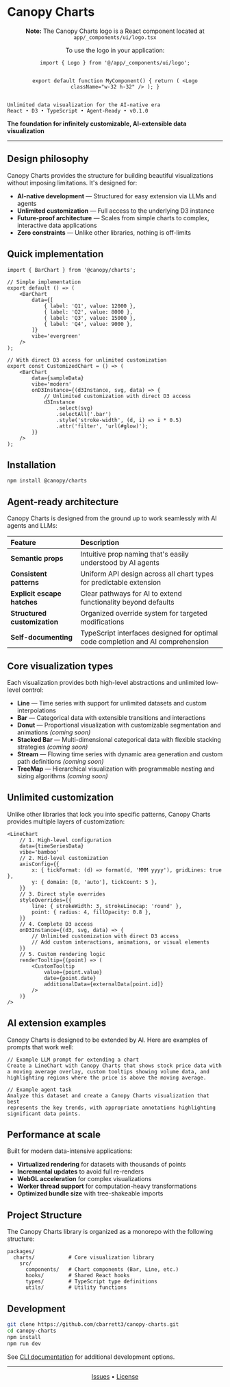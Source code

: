 # Canopy Charts

<div align="center">
  <p><strong>Note:</strong> The Canopy Charts logo is a React component located at <code>app/_components/ui/logo.tsx</code></p>
  <p>To use the logo in your application:</p>
  <pre><code>import { Logo } from '@/app/_components/ui/logo';

export default function MyComponent() {
return (
&lt;Logo className="w-32 h-32" /&gt;
);
}</code></pre>

</div>

```
Unlimited data visualization for the AI-native era
React • D3 • TypeScript • Agent-Ready • v0.1.0
```

**The foundation for infinitely customizable, AI-extensible data visualization**

---

## Design philosophy

Canopy Charts provides the structure for building beautiful visualizations without imposing limitations. It's designed for:

- **AI-native development** — Structured for easy extension via LLMs and agents
- **Unlimited customization** — Full access to the underlying D3 instance
- **Future-proof architecture** — Scales from simple charts to complex, interactive data applications
- **Zero constraints** — Unlike other libraries, nothing is off-limits

## Quick implementation

```tsx
import { BarChart } from '@canopy/charts';

// Simple implementation
export default () => (
	<BarChart
		data={[
			{ label: 'Q1', value: 12000 },
			{ label: 'Q2', value: 8000 },
			{ label: 'Q3', value: 15000 },
			{ label: 'Q4', value: 9000 },
		]}
		vibe='evergreen'
	/>
);

// With direct D3 access for unlimited customization
export const CustomizedChart = () => (
	<BarChart
		data={sampleData}
		vibe='modern'
		onD3Instance={(d3Instance, svg, data) => {
			// Unlimited customization with direct D3 access
			d3Instance
				.select(svg)
				.selectAll('.bar')
				.style('stroke-width', (d, i) => i * 0.5)
				.attr('filter', 'url(#glow)');
		}}
	/>
);
```

## Installation

```
npm install @canopy/charts
```

## Agent-ready architecture

Canopy Charts is designed from the ground up to work seamlessly with AI agents and LLMs:

| Feature                      | Description                                                                     |
| :--------------------------- | :------------------------------------------------------------------------------ |
| **Semantic props**           | Intuitive prop naming that's easily understood by AI agents                     |
| **Consistent patterns**      | Uniform API design across all chart types for predictable extension             |
| **Explicit escape hatches**  | Clear pathways for AI to extend functionality beyond defaults                   |
| **Structured customization** | Organized override system for targeted modifications                            |
| **Self-documenting**         | TypeScript interfaces designed for optimal code completion and AI comprehension |

## Core visualization types

Each visualization provides both high-level abstractions and unlimited low-level control:

- **Line** — Time series with support for unlimited datasets and custom interpolations
- **Bar** — Categorical data with extensible transitions and interactions
- **Donut** — Proportional visualization with customizable segmentation and animations _(coming soon)_
- **Stacked Bar** — Multi-dimensional categorical data with flexible stacking strategies _(coming soon)_
- **Stream** — Flowing time series with dynamic area generation and custom path definitions _(coming soon)_
- **TreeMap** — Hierarchical visualization with programmable nesting and sizing algorithms _(coming soon)_

## Unlimited customization

Unlike other libraries that lock you into specific patterns, Canopy Charts provides multiple layers of customization:

```tsx
<LineChart
	// 1. High-level configuration
	data={timeSeriesData}
	vibe='bamboo'
	// 2. Mid-level customization
	axisConfig={{
		x: { tickFormat: (d) => format(d, 'MMM yyyy'), gridLines: true },
		y: { domain: [0, 'auto'], tickCount: 5 },
	}}
	// 3. Direct style overrides
	styleOverrides={{
		line: { strokeWidth: 3, strokeLinecap: 'round' },
		point: { radius: 4, fillOpacity: 0.8 },
	}}
	// 4. Complete D3 access
	onD3Instance={(d3, svg, data) => {
		// Unlimited customization with direct D3 access
		// Add custom interactions, animations, or visual elements
	}}
	// 5. Custom rendering logic
	renderTooltip={(point) => (
		<CustomTooltip
			value={point.value}
			date={point.date}
			additionalData={externalData[point.id]}
		/>
	)}
/>
```

## AI extension examples

Canopy Charts is designed to be extended by AI. Here are examples of prompts that work well:

```
// Example LLM prompt for extending a chart
Create a LineChart with Canopy Charts that shows stock price data with
a moving average overlay, custom tooltips showing volume data, and
highlighting regions where the price is above the moving average.
```

```
// Example agent task
Analyze this dataset and create a Canopy Charts visualization that best
represents the key trends, with appropriate annotations highlighting
significant data points.
```

## Performance at scale

Built for modern data-intensive applications:

- **Virtualized rendering** for datasets with thousands of points
- **Incremental updates** to avoid full re-renders
- **WebGL acceleration** for complex visualizations
- **Worker thread support** for computation-heavy transformations
- **Optimized bundle size** with tree-shakeable imports

## Project Structure

The Canopy Charts library is organized as a monorepo with the following structure:

```
packages/
  charts/           # Core visualization library
    src/
      components/   # Chart components (Bar, Line, etc.)
      hooks/        # Shared React hooks
      types/        # TypeScript type definitions
      utils/        # Utility functions
```

## Development

```bash
git clone https://github.com/cbarrett3/canopy-charts.git
cd canopy-charts
npm install
npm run dev
```

See [CLI documentation](cli/README.md) for additional development options.

---

<div align="center">
  <a href="https://github.com/cbarrett3/canopy-charts/issues">Issues</a> •
  <a href="https://github.com/cbarrett3/canopy-charts/blob/main/LICENSE">License</a>
</div>
